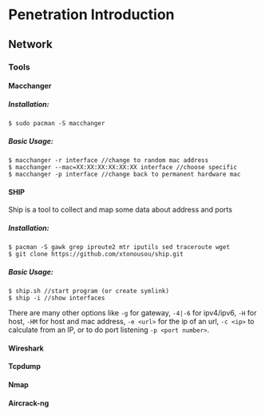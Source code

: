 # Penetration Introduction

## Network

### Tools

#### Macchanger

##### Installation:

```
$ sudo pacman -S macchanger
``` 

##### Basic Usage:

```
$ macchanger -r interface //change to random mac address
$ macchanger --mac=XX:XX:XX:XX:XX:XX interface //choose specific
$ macchanger -p interface //change back to permanent hardware mac
```

#### SHIP

Ship is a tool to collect and map some data about address and ports

##### Installation:

```
$ pacman -S gawk grep iproute2 mtr iputils sed traceroute wget
$ git clone https://github.com/xtonousou/ship.git
```

##### Basic Usage:

```
$ ship.sh //start program (or create symlink)
$ ship -i //show interfaces
```

There are many other options like `-g` for gateway, `-4|-6` for ipv4/ipv6, `-H` for host, `-HM` for host and mac address, `-e <url>` for the ip of an url, `-c <ip>` to calculate from an IP, or to do port listening `-p <port number>`.
  
#### Wireshark

#### Tcpdump

#### Nmap

#### Aircrack-ng
